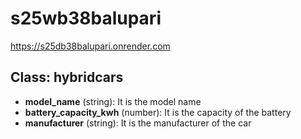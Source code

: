 # s25wb38balupari
https://s25db38balupari.onrender.com



## Class: hybridcars
- **model_name** (string): It is the model name
- **battery_capacity_kwh** (number): It is the capacity of the battery
- **manufacturer** (string): It is the manufacturer of the car

